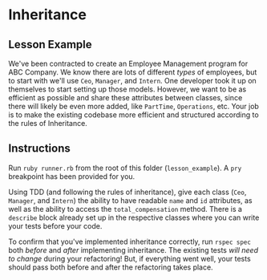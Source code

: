 # Inheritance

## Lesson Example

We've been contracted to create an Employee Management program for ABC Company. We know there are lots of different *types* of employees, but to start with we'll use `Ceo`, `Manager`, and `Intern`. One developer took it up on themselves to start setting up those models. However, we want to be as efficient as possible and share these attributes between classes, since there will likely be even more added, like `PartTime`, `Operations`, etc. Your job is to make the existing codebase more efficient and structured according to the rules of Inheritance.

## Instructions

Run `ruby runner.rb` from the root of this folder (`lesson_example`). A `pry` breakpoint has been provided for you.

Using TDD (and following the rules of inheritance), give each class (`Ceo`, `Manager`, and `Intern`) the ability to have readable `name` and `id` attributes, as well as the ability to access the `total_compensation` method. There is a `describe` block already set up in the respective classes where you can write your tests before your code.

To confirm that you've implemented inheritance correctly, run `rspec spec` both *before* and *after* implementing inheritance. The existing tests *will need to change* during your refactoring!  But, if everything went well, your tests should pass both before and after the refactoring takes place.
